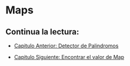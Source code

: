 # Maps

## Continua la lectura:

- [Capitulo Anterior: Detector de Palindromos](./../33_Detector-Palindromos)

- [Capitulo Siguiente: Encontrar el valor de Map](./../35_Encontrar-Valor-Map)
